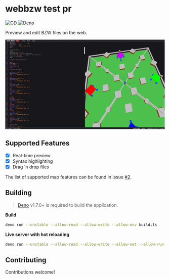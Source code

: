 # webbzw test pr

[![CD](https://github.com/BZFlagCommunity/webbzw/workflows/CD/badge.svg)](https://github.com/BZFlagCommunity/webbzw/actions)
[![Deno](https://img.shields.io/badge/Deno-v1.7.0-blue)](https://deno.land)

Preview and edit BZW files on the web.

![screenshot](screenshot.png)

## Supported Features

- [x] Real-time preview
- [x] Syntax highlighting
- [x] Drag 'n drop files

The list of supported map features can be found in issue [#2](https://github.com/The-Noah/webbzw/issues/2).

## Building

> [Deno](https://deno.land/) v1.7.0+ is required to build the application.

**Build**
```sh
deno run --unstable --allow-read --allow-write --allow-env build.ts
```

**Live server with hot reloading**
```sh
deno run --unstable --allow-read --allow-write --allow-net --allow-run build.ts serve
```

## Contributing

Contributions welcome!
